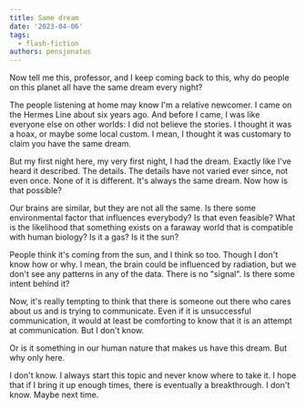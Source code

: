 ```yaml
---
title: Same dream
date: '2023-04-06'
tags:
  - flash-fiction
authors: pensjonatus
---
```


Now tell me this, professor, and I keep coming back to this, why do people on
this planet all have the same dream every night?

<!-- truncate -->

The people listening at home may know I'm a relative newcomer. I came on the
Hermes Line about six years ago. And before I came, I was like everyone else on
other worlds: I did not believe the stories. I thought it was a hoax, or maybe
some local custom. I mean, I thought it was customary to claim you have the same
dream.

But my first night here, my very first night, I had the dream. Exactly like I've
heard it described. The details. The details have not varied ever since, not
even once. None of it is different. It's always the same dream. Now how is that
possible?

Our brains are similar, but they are not all the same. Is there some
environmental factor that influences everybody? Is that even feasible? What is
the likelihood that something exists on a faraway world that is compatible with
human biology? Is it a gas? Is it the sun?

People think it's coming from the sun, and I think so too. Though I don't know
how or why. I mean, the brain could be influenced by radiation, but we don't see
any patterns in any of the data. There is no "signal". Is there some intent
behind it?

Now, it's really tempting to think that there is someone out there who cares
about us and is trying to communicate. Even if it is unsuccessful communication,
it would at least be comforting to know that it is an attempt at communication.
But I don't know.

Or is it something in our human nature that makes us have this dream. But why
only here.

I don't know. I always start this topic and never know where to take it. I hope
that if I bring it up enough times, there is eventually a breakthrough. I don't
know. Maybe next time.
